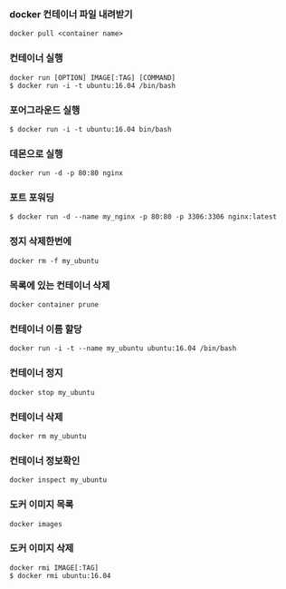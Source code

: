 ### docker 컨테이너 파일 내려받기

```
docker pull <container name>
```


### 컨테이너 실행 

```
docker run [OPTION] IMAGE[:TAG] [COMMAND]
$ docker run -i -t ubuntu:16.04 /bin/bash
```

### 포어그라운드 실행 

```
$ docker run -i -t ubuntu:16.04 bin/bash
```


### 데몬으로 실행

```
docker run -d -p 80:80 nginx
```


### 포트 포워딩

```
$ docker run -d --name my_nginx -p 80:80 -p 3306:3306 nginx:latest
```

### 정지 삭제한번에

```
docker rm -f my_ubuntu 
```

### 목록에 있는 컨테이너 삭제

```
docker container prune
```


### 컨테이너 이름 할당 

```
docker run -i -t --name my_ubuntu ubuntu:16.04 /bin/bash
```

### 컨테이너 정지

```
docker stop my_ubuntu
```

### 컨테이너 삭제

```
docker rm my_ubuntu
```

### 컨테이너 정보확인

```
docker inspect my_ubuntu
```

### 도커 이미지 목록

```
docker images
```

### 도커 이미지 삭제

```
docker rmi IMAGE[:TAG]
$ docker rmi ubuntu:16.04
```
